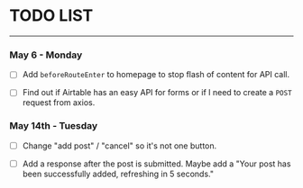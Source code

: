 # TODO LIST

---

### May 6 - Monday

- [ ] Add `beforeRouteEnter` to homepage to stop flash of content for API call.

- [ ] Find out if Airtable has an easy API for forms or if I need to create a `POST` request from axios.

### May 14th - Tuesday

- [ ] Change "add post" / "cancel" so it's not one button.

- [ ] Add a response after the post is submitted. Maybe add a "Your post has been successfully added, refreshing in 5 seconds."
